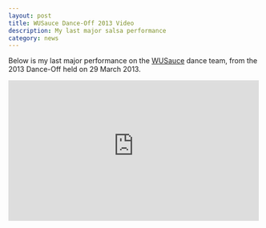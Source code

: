 ```yaml
---
layout: post
title: WUSauce Dance-Off 2013 Video
description: My last major salsa performance
category: news
---
```

Below is my last major performance on the [WUSauce](http://wusauce.wustl.edu) dance team, from the 2013 Dance-Off held on 29 March 2013.

<iframe width="500" height="281" src="https://www.youtube-nocookie.com/embed/vOoVHJWmaQU" frameborder="0" allowfullscreen></iframe>

